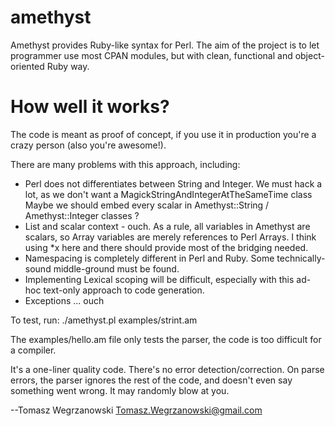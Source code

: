 amethyst
========

Amethyst provides Ruby-like syntax for Perl.
The aim of the project is to let programmer use most CPAN modules,
but with clean, functional and object-oriented Ruby way.

How well it works?
==================

The code is meant as proof of concept, if you use it in production
you're a crazy person (also you're awesome!).

There are many problems with this approach, including:
* Perl does not differentiates between String and Integer.
  We must hack a lot, as we don't want a MagickStringAndIntegerAtTheSameTime class
  Maybe we should embed every scalar in Amethyst::String / Amethyst::Integer classes ?
* List and scalar context - ouch.
  As a rule, all variables in Amethyst are scalars,
  so Array variables are merely references to Perl Arrays.
  I think using *x here and there should provide most of the bridging needed.
* Namespacing is completely different in Perl and Ruby.
  Some technically-sound middle-ground must be found.
* Implementing Lexical scoping will be difficult,
  especially with this ad-hoc text-only approach to code generation.
* Exceptions ... ouch

To test, run:
./amethyst.pl examples/strint.am

The examples/hello.am file only tests the parser, the code is too difficult for a compiler.

It's a one-liner quality code. There's no error detection/correction.
On parse errors, the parser ignores the rest of the code, and doesn't even say something went wrong.
It may randomly blow at you.

--Tomasz Wegrzanowski <Tomasz.Wegrzanowski@gmail.com>
